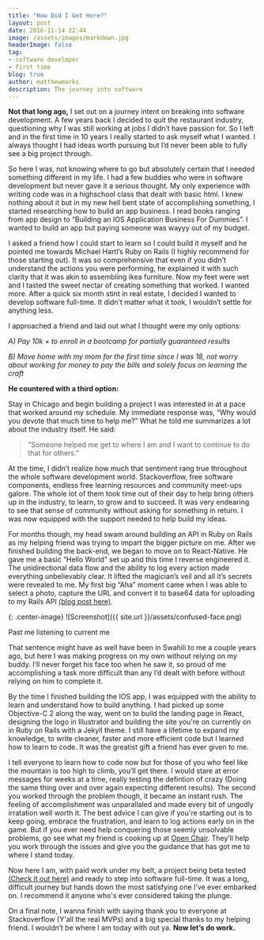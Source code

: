 ```yaml
---
title: "How Did I Get Here?"
layout: post
date: 2016-11-14 22:44
image: /assets/images/markdown.jpg
headerImage: false
tag:
- software developer
- first time
blog: true
author: matthewmarks
description: The journey into software
---
```



**Not that long ago,** I set out on a journey intent on breaking into software development.  A few years back I decided to quit the restaurant industry, questioning why I was still working at jobs I didn’t have passion for.  So I left and in the first time in 10 years I really started to ask myself what I wanted.  I always thought I had ideas worth pursuing but I’d never been able to fully see a big project through.

So here I was, not knowing where to go but absolutely certain that I needed something different in my life.  I  had a few buddies who were in software development but never gave it a serious thought.  My only experience with writing code was in a highschool class that dealt with basic html.  I knew nothing about it but  in my new hell bent state of accomplishing something, I started researching how to build an app business.  I read books ranging from app design to “Building an IOS Application Business For Dummies”.  I wanted to build an app but paying someone was wayyy out of my budget.

I asked a friend how I could start to learn so I could build it myself and he pointed me towards Michael Hartl’s Ruby on Rails (I highly recommend for those starting out).  It was so comprehensive that even if you didn’t understand the actions you were performing, he explained it with such clarity that it was akin to assembling ikea furniture.  Now my feet were wet and I tasted the sweet nectar of creating something that worked.  I wanted more.  After a quick six month stint in real estate, I decided I wanted to develop software full-time.  It didn’t matter what it took, I wouldn’t settle for anything less.

I approached a friend and laid out what I thought were my only options:

*A)  Pay 10k + to enroll in a bootcamp for partially guaranteed results*

*B)  Move home with my mom for the first time since I was 18, not worry about working for money to pay the bills and solely focus on learning the craft*

**He countered with a third option:**

Stay in Chicago and begin building a project I was interested in at a pace that worked around my schedule.  My immediate response was, “Why would you devote that much time to help me?”  What he told me summarizes a lot about the industry itself.  He said:  

>  “Someone helped me get to where I am and I want to continue to do that for others.”

At the time, I didn’t realize how much that sentiment rang true throughout the whole software development world.  Stackoverflow, free software components, endless free learning resources and community meet-ups galore.  The whole lot of them took time out of their day to help bring others up in the industry, to learn, to grow and to succeed.  It was very endearing to see that sense of community without asking for something in return.  I was now equipped with the support needed to help build my ideas.

For months though, my head swam around building an API in Ruby on Rails as my helping friend was trying to impart the bigger picture on me.  After we finished building the back-end, we began to move on to React-Native.  He gave me a basic “Hello World” set up and this time I reverse engineered it.  The unidirectional data flow and the ability to log every action made everything unbelievably clear.  It lifted the magician’s veil and all it’s secrets were revealed to me.  My first big “Aha” moment came when I was able to select a photo, capture the URL and convert it to base64 data for uploading to my Rails API [(blog post here)][2].

{: .center-image}
![Screenshot]({{ site.url }}/assets/confused-face.png)
<figcaption class="caption">Past me listening to current me</figcaption>  

That sentence might have as well have been in Swahili to me a couple years ago, but here I was making progress on my own without relying on my buddy.  I’ll never forget his face too when he saw it, so proud of me accomplishing a task more difficult than any I’d dealt with before without relying on him to complete it.  

By the time I finished building the IOS app, I was equipped with the ability to learn and understand how to build anything.  I had picked up some Objective-C 2 along the way, went on to build the landing page in React, designing the logo in Illustrator and building the site you're on currently on in Ruby on Rails with a Jekyll theme.  I still have a lifetime to expand my knowledge, to write cleaner, faster and more efficient code but I learned how to learn to code.  It was the greatist gift a friend has ever given to me.

I tell everyone to learn how to code now but for those of you who feel like the mountain is too high to climb, you’ll get there.   I would stare at error messages for weeks at a time, really testing the defintion of crazy (Doing the same thing over and over again expecting different results).  The second you worked through the problem though, it became an instant rush.  The feeling of accomplishment was unparallaled and made every bit of ungodly irratation well worth it. The best advice I can give if you're starting out is to keep going, embrace the frustration, and learn to log actions early on in the game.  But if you ever need help conquering those seemly unsolvable problems, go see what my friend is cooking up at [Open Chair][3].  They’ll help you work through the issues and give you the guidance that has got me to where I stand today.  

Now here I am, with paid work under my belt, a project being beta tested [(Check it out here)][1] and ready to step into software full-time.  It was a long, difficult journey but hands down the most satisfying one I’ve ever embarked on.  I recommend it anyone who's ever considered taking the plunge.

On a final note, I wanna finish with saying thank you to everyone at Stackoverflow (Y'all the real MVPs) and a big special thanks to my helping friend.  I wouldn’t be where I am today with out ya.  **Now let’s do work.**

[1]: http://www.rolotext.io
[2]: http://localhost:4000/upload-image-to-rails/
[3]: https://www.openchair.io/
